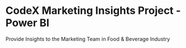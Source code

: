# CodeX Marketing Insights Project - Power BI
Provide Insights to the Marketing Team in Food & Beverage Industry

